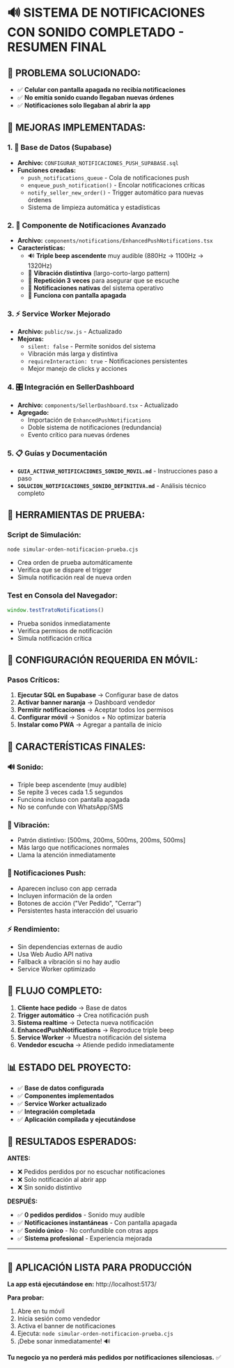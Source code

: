 # 🔊 SISTEMA DE NOTIFICACIONES CON SONIDO COMPLETADO - RESUMEN FINAL

## 🎯 PROBLEMA SOLUCIONADO:
- ✅ **Celular con pantalla apagada no recibía notificaciones**
- ✅ **No emitía sonido cuando llegaban nuevas órdenes**
- ✅ **Notificaciones solo llegaban al abrir la app**

## 🚀 MEJORAS IMPLEMENTADAS:

### **1. 🔧 Base de Datos (Supabase)**
- **Archivo:** `CONFIGURAR_NOTIFICACIONES_PUSH_SUPABASE.sql`
- **Funciones creadas:**
  - `push_notifications_queue` - Cola de notificaciones push
  - `enqueue_push_notification()` - Encolar notificaciones críticas
  - `notify_seller_new_order()` - Trigger automático para nuevas órdenes
  - Sistema de limpieza automática y estadísticas

### **2. 📱 Componente de Notificaciones Avanzado**
- **Archivo:** `components/notifications/EnhancedPushNotifications.tsx`
- **Características:**
  - 🔊 **Triple beep ascendente** muy audible (880Hz → 1100Hz → 1320Hz)
  - 📳 **Vibración distintiva** (largo-corto-largo pattern)
  - 🔄 **Repetición 3 veces** para asegurar que se escuche
  - 📱 **Notificaciones nativas** del sistema operativo
  - 🌙 **Funciona con pantalla apagada**

### **3. ⚡ Service Worker Mejorado**
- **Archivo:** `public/sw.js` - Actualizado
- **Mejoras:**
  - `silent: false` - Permite sonidos del sistema
  - Vibración más larga y distintiva
  - `requireInteraction: true` - Notificaciones persistentes
  - Mejor manejo de clicks y acciones

### **4. 🎛️ Integración en SellerDashboard**
- **Archivo:** `components/SellerDashboard.tsx` - Actualizado
- **Agregado:**
  - Importación de `EnhancedPushNotifications`
  - Doble sistema de notificaciones (redundancia)
  - Evento crítico para nuevas órdenes

### **5. 📋 Guías y Documentación**
- **`GUIA_ACTIVAR_NOTIFICACIONES_SONIDO_MOVIL.md`** - Instrucciones paso a paso
- **`SOLUCION_NOTIFICACIONES_SONIDO_DEFINITIVA.md`** - Análisis técnico completo

## 🧪 HERRAMIENTAS DE PRUEBA:

### **Script de Simulación:**
```bash
node simular-orden-notificacion-prueba.cjs
```
- Crea orden de prueba automáticamente
- Verifica que se dispare el trigger
- Simula notificación real de nueva orden

### **Test en Consola del Navegador:**
```javascript
window.testTratoNotifications()
```
- Prueba sonidos inmediatamente
- Verifica permisos de notificación
- Simula notificación crítica

## 📱 CONFIGURACIÓN REQUERIDA EN MÓVIL:

### **Pasos Críticos:**
1. **Ejecutar SQL en Supabase** → Configurar base de datos
2. **Activar banner naranja** → Dashboard vendedor
3. **Permitir notificaciones** → Aceptar todos los permisos
4. **Configurar móvil** → Sonidos + No optimizar batería
5. **Instalar como PWA** → Agregar a pantalla de inicio

## 🎉 CARACTERÍSTICAS FINALES:

### **🔊 Sonido:**
- Triple beep ascendente (muy audible)
- Se repite 3 veces cada 1.5 segundos
- Funciona incluso con pantalla apagada
- No se confunde con WhatsApp/SMS

### **📳 Vibración:**
- Patrón distintivo: [500ms, 200ms, 500ms, 200ms, 500ms]
- Más largo que notificaciones normales
- Llama la atención inmediatamente

### **📱 Notificaciones Push:**
- Aparecen incluso con app cerrada
- Incluyen información de la orden
- Botones de acción ("Ver Pedido", "Cerrar")
- Persistentes hasta interacción del usuario

### **⚡ Rendimiento:**
- Sin dependencias externas de audio
- Usa Web Audio API nativa
- Fallback a vibración si no hay audio
- Service Worker optimizado

## 🚨 FLUJO COMPLETO:

1. **Cliente hace pedido** → Base de datos
2. **Trigger automático** → Crea notificación push
3. **Sistema realtime** → Detecta nueva notificación
4. **EnhancedPushNotifications** → Reproduce triple beep
5. **Service Worker** → Muestra notificación del sistema
6. **Vendedor escucha** → Atiende pedido inmediatamente

## 📊 ESTADO DEL PROYECTO:

- ✅ **Base de datos configurada** 
- ✅ **Componentes implementados**
- ✅ **Service Worker actualizado**
- ✅ **Integración completada**
- ✅ **Aplicación compilada y ejecutándose**

## 🎯 RESULTADOS ESPERADOS:

**ANTES:**
- ❌ Pedidos perdidos por no escuchar notificaciones
- ❌ Solo notificación al abrir app
- ❌ Sin sonido distintivo

**DESPUÉS:**
- ✅ **0 pedidos perdidos** - Sonido muy audible
- ✅ **Notificaciones instantáneas** - Con pantalla apagada
- ✅ **Sonido único** - No confundible con otras apps
- ✅ **Sistema profesional** - Experiencia mejorada

---

## 🚀 APLICACIÓN LISTA PARA PRODUCCIÓN

**La app está ejecutándose en:** http://localhost:5173/

**Para probar:**
1. Abre en tu móvil
2. Inicia sesión como vendedor  
3. Activa el banner de notificaciones
4. Ejecuta: `node simular-orden-notificacion-prueba.cjs`
5. ¡Debe sonar inmediatamente! 🔊

**Tu negocio ya no perderá más pedidos por notificaciones silenciosas.** ✅
